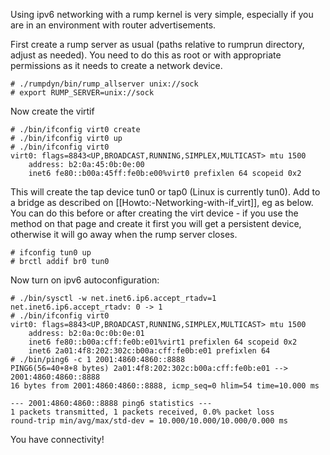 Using ipv6 networking with a rump kernel is very simple, especially if you are in an environment with router advertisements.

First create a rump server as usual (paths relative to rumprun directory, adjust as needed). You need to do this as root or with appropriate permissions as it needs to create a network device.

```
# ./rumpdyn/bin/rump_allserver unix://sock
# export RUMP_SERVER=unix://sock
```

Now create the virtif
```
# ./bin/ifconfig virt0 create
# ./bin/ifconfig virt0 up
# ./bin/ifconfig virt0
virt0: flags=8843<UP,BROADCAST,RUNNING,SIMPLEX,MULTICAST> mtu 1500
	address: b2:0a:45:0b:0e:00
	inet6 fe80::b00a:45ff:fe0b:e00%virt0 prefixlen 64 scopeid 0x2
```

This will create the tap device tun0 or tap0 (Linux is currently tun0). Add to a bridge as described on [[Howto:-Networking-with-if_virt]], eg as below. You can do this before or after creating the virt device - if you use the method on that page and create it first you will get a persistent device, otherwise it will go away when the rump server closes.

```
# ifconfig tun0 up
# brctl addif br0 tun0
```

Now turn on ipv6 autoconfiguration:
```
# ./bin/sysctl -w net.inet6.ip6.accept_rtadv=1
net.inet6.ip6.accept_rtadv: 0 -> 1
# ./bin/ifconfig virt0
virt0: flags=8843<UP,BROADCAST,RUNNING,SIMPLEX,MULTICAST> mtu 1500
	address: b2:0a:0c:0b:0e:01
	inet6 fe80::b00a:cff:fe0b:e01%virt1 prefixlen 64 scopeid 0x2
	inet6 2a01:4f8:202:302c:b00a:cff:fe0b:e01 prefixlen 64
# ./bin/ping6 -c 1 2001:4860:4860::8888
PING6(56=40+8+8 bytes) 2a01:4f8:202:302c:b00a:cff:fe0b:e01 --> 2001:4860:4860::8888
16 bytes from 2001:4860:4860::8888, icmp_seq=0 hlim=54 time=10.000 ms

--- 2001:4860:4860::8888 ping6 statistics ---
1 packets transmitted, 1 packets received, 0.0% packet loss
round-trip min/avg/max/std-dev = 10.000/10.000/10.000/0.000 ms
```

You have connectivity!



